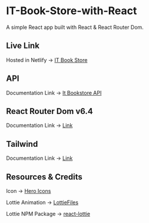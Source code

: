# IT-Book-Store-with-React
A simple React app built with React & React Router Dom.

## Live Link
Hosted in Netlify -> [IT Book Store](https://quiet-halva-af2103.netlify.app/)

## API 
Documentation Link -> [It Bookstore API](https://api.itbook.store/)

## React Router Dom v6.4 
Documentation Link -> [Link](https://reactrouter.com/en/main/start/overview)

## Tailwind
Documentation Link -> [Link](https://tailwindcss.com/docs/installation)

## Resources & Credits
Icon -> [Hero Icons](https://heroicons.com/)

Lottie Animation -> [LottieFiles](https://lottiefiles.com/featured)

Lottie NPM Package -> [react-lottie](https://www.npmjs.com/package/react-lottie)
